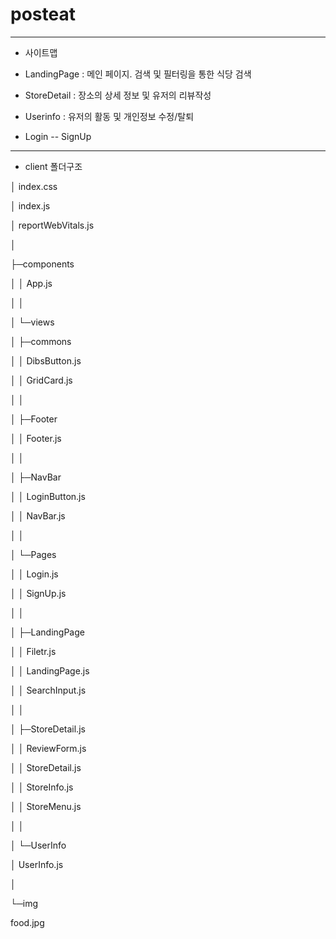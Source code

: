 # posteat

---

- 사이트맵

- LandingPage : 메인 페이지. 검색 및 필터링을 통한 식당 검색

- StoreDetail : 장소의 상세 정보 및 유저의 리뷰작성
 
- Userinfo : 유저의 활동 및 개인정보 수정/탈퇴

- Login
-- SignUp

---



- client 폴더구조



│ index.css

│ index.js

│ reportWebVitals.js

│  

├─components

│ │ App.js

│ │  

│ └─views

│ ├─commons

│ │ DibsButton.js

│ │ GridCard.js

│ │  

│ ├─Footer

│ │ Footer.js

│ │  

│ ├─NavBar

│ │ LoginButton.js

│ │ NavBar.js

│ │  

│ └─Pages

│ │ Login.js

│ │ SignUp.js

│ │  

│ ├─LandingPage

│ │ Filetr.js

│ │ LandingPage.js

│ │ SearchInput.js

│ │  

│ ├─StoreDetail.js

│ │ ReviewForm.js

│ │ StoreDetail.js

│ │ StoreInfo.js

│ │ StoreMenu.js

│ │  

│ └─UserInfo

│ UserInfo.js

│  

└─img

food.jpg

